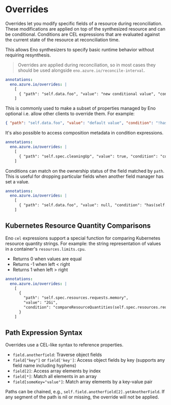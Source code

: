 # Overrides

Overrides let you modify specific fields of a resource during reconciliation.
These modifications are applied on top of the synthesized resource and can be conditional.
Conditions are CEL expressions that are evaluated against the current state of the resource at reconciliation time.

This allows Eno synthesizers to specify basic runtime behavior without requiring resynthesis.

> Overrides are applied during reconciliation, so in most cases they should be used alongside `eno.azure.io/reconcile-interval`.

```yaml
annotations:
  eno.azure.io/overrides: |
    [
      { "path": "self.data.foo", "value": "new conditional value", "condition": "self.data.bar == 'baz'" }
    ]
```

This is commonly used to make a subset of properties managed by Eno optional i.e. allow other clients to override them.
For example:

```json
{ "path": "self.data.foo", "value": "default value", "condition": "!has(self.data.foo)" }
```

It's also possible to access composition metadata in condition expressions.

```yaml
annotations:
  eno.azure.io/overrides: |
    [
      { "path": "self.spec.cleaningUp", "value": true, "condition": "composition.metadata.deletionTimestamp != null" }
    ]
```

Conditions can match on the ownership status of the field matched by `path`.
This is useful for dropping particular fields when another field manager has set a value.

```yaml
annotations:
  eno.azure.io/overrides: |
    [
      { "path": "self.data.foo", "value": null, "condition": "has(self.data.foo) && !pathManagedByEno" }
    ]
```

## Kubernetes Resource Quantity Comparisons

Eno `cel` expressions support a special function for comparing Kubernetes resource quantity strings.
For example: the string representation of values in a container's `resources.limits.cpu`.

- Returns 0 when values are equal
- Returns -1 when left < right
- Returns 1 when left > right

```yaml
annotations:
  eno.azure.io/overrides: |
    [
      {
        "path": "self.spec.resources.requests.memory",
        "value": "2Gi",
        "condition": "compareResourceQuantities(self.spec.resources.requests.memory, '1Gi') < 0"
      }
    ]
```

## Path Expression Syntax

Overrides use a CEL-like syntax to reference properties.

- `field.anotherfield`: Traverse object fields
- `field["key"]` or `field['key']`: Access object fields by key (supports any field name including hyphens)
- `field[2]`: Access array elements by index
- `field[*]`: Match all elements in an array
- `field[someKey="value"]`: Match array elements by a key-value pair

Paths can be chained, e.g., `self.field.anotherfield[2].yetAnotherField`.
If any segment of the path is nil or missing, the override will not be applied.